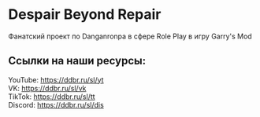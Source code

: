 # Despair Beyond Repair
Фанатский проект по Danganronpa в сфере Role Play в игру Garry's Mod

## Ссылки на наши ресурсы:
YouTube: https://ddbr.ru/sl/yt \
VK: https://ddbr.ru/sl/vk \
TikTok: https://ddbr.ru/sl/tt \
Discord: https://ddbr.ru/sl/dis

